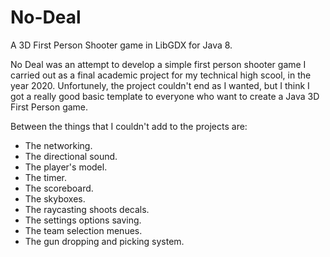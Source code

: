 # No-Deal
A 3D First Person Shooter game in LibGDX for Java 8.


No Deal was an attempt to develop a simple first person shooter game I carried out as a final academic project for my technical high scool, in the year 2020.
Unfortunely, the project couldn't end as I wanted, but I think I got a really good basic template to everyone who want to create a Java 3D First Person game.

Between the things that I couldn't add to the projects are:
  - The networking.
  - The directional sound.
  - The player's model.
  - The timer.
  - The scoreboard.
  - The skyboxes.
  - The raycasting shoots decals.
  - The settings options saving.
  - The team selection menues.
  - The gun dropping and picking system.



